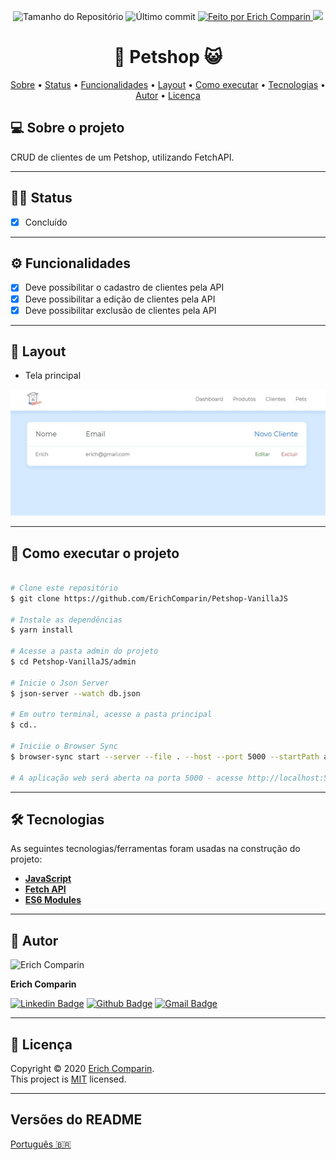 <p align="center">
  <img alt="Tamanho do Repositório" src="https://img.shields.io/github/repo-size/ErichComparin/Petshop-VanillaJS?style=flat-square" />
  
  <img alt="Último commit" src="https://img.shields.io/github/last-commit/ErichComparin/Petshop-VanillaJS?style=flat-square" />

  <a href="https://github.com/ErichComparin">
    <img alt="Feito por Erich Comparin" src="https://img.shields.io/badge/feito%20por-Erich%20Comparin-orange?style=flat-square" />
  </a>

  <a href="./LICENSE">
    <img href="Licença MIT" src="https://img.shields.io/apm/l/vim-mode?style=flat-square" />
  </a>
</p>

<h1 align="center">
    🐶 Petshop 😺
</h1>

<!-- 🚧🚧 Em construção 🚧🚧 -->

<p align="center">
 <a href="#-sobre-o-projeto">Sobre</a> •
 <a href="#️-status">Status</a> •
 <a href="#️-funcionalidades">Funcionalidades</a> •
 <a href="#-layout">Layout</a> • 
 <a href="#-como-executar-o-projeto">Como executar</a> • 
 <a href="#-tecnologias">Tecnologias</a> •
 <a href="#-autor">Autor</a> • 
 <a href="#-licença">Licença</a>
</p>

## 💻 Sobre o projeto

CRUD de clientes de um Petshop, utilizando FetchAPI.

---

## 🏃‍♂️ Status

- [x] Concluído

---

## ⚙️ Funcionalidades

- [x] Deve possibilitar o cadastro de clientes pela API
- [x] Deve possibilitar a edição de clientes pela API
- [x] Deve possibilitar exclusão de clientes pela API

---

## 🎨 Layout

- Tela principal
<img alt="Tela principal" src="./readme_imgs/web1.jpg?raw=true">

---

## 🚀 Como executar o projeto

```bash

# Clone este repositório
$ git clone https://github.com/ErichComparin/Petshop-VanillaJS

# Instale as dependências
$ yarn install

# Acesse a pasta admin do projeto
$ cd Petshop-VanillaJS/admin

# Inicie o Json Server
$ json-server --watch db.json

# Em outro terminal, acesse a pasta principal
$ cd..

# Iniciie o Browser Sync
$ browser-sync start --server --file . --host --port 5000 --startPath admin/telas/lista_cliente.html

# A aplicação web será aberta na porta 5000 - acesse http://localhost:5000/admin/telas/lista_cliente.html

```

---

## 🛠 Tecnologias

As seguintes tecnologias/ferramentas foram usadas na construção do projeto:

-   **[JavaScript](https://www.javascript.com/)**
-   **[Fetch API](https://developer.mozilla.org/pt-BR/docs/Web/API/Fetch_API)**
-   **[ES6 Modules](https://developer.mozilla.org/pt-BR/docs/Web/JavaScript/Guide/M%C3%B3dulos)**

---

## 🧔 Autor

<img alt="Erich Comparin" src="https://avatars1.githubusercontent.com/u/49964553?s=460&u=cbfeb4a52528866ecd92b23fb86afa9bf1cc4ee2&v=4" width="120px"/>

**Erich Comparin**

[![Linkedin Badge](https://img.shields.io/badge/-Erich_Comparin-blue?style=flat-square&logo=Linkedin&logoColor=white&link=ttps://www.linkedin.com/in/erich-comparin-6923119b/)](https://www.linkedin.com/in/erich-comparin-6923119b/) [![Github Badge](https://img.shields.io/badge/-Erich_Comparin-000?style=flat-square&logo=Github&logoColor=white&link=https://github.com/ErichComparin)](https://github.com/ErichComparin) [![Gmail Badge](https://img.shields.io/badge/-erich.comparin@gmail.com-c14438?style=flat-square&logo=Gmail&logoColor=white&link=mailto:erich.comparin@gmail.com)](mailto:erich.comparin@gmail.com)

---

## 📝 Licença

Copyright © 2020 [Erich Comparin](https://github.com/ErichComparin).<br />
This project is [MIT](./LICENSE) licensed.

---

##  Versões do README

[Português 🇧🇷](./README.md)
